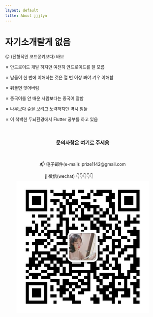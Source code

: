 ```yaml
---
layout: default
title: About jjjlyn
---
```


<div class="post">
	<h1 class="pageTitle">자기소개랄게 없음</h1>
    <p class="intro">&#128534; (전형적인 코드몽키보다) 바보</p>
    <p>&#10007; 안드로이드 개발 하지만 여전히 안드로이드를 잘 모름</p>
    <p>&#10007; 남들이 한 번에 이해하는 것은 열 번 이상 봐야 겨우 이해함</p>
    <p>&#10007; 뒤돌면 잊어버림</p>
    <p>&#10007; 중국어를 안 배운 사람보다는 중국어 잘함</p>
    <p>&#10007; 나무보다 숲을 보려고 노력하지만 역시 힘듦</p>
    <p>&#10007; 이 척박한 두뇌환경에서 Flutter 공부를 하고 있음</p>
    &nbsp;
    <center><h3 class="contactText">문의사항은 여기로 주세욤</h3></center>
    &nbsp;
    <center><p>&#128236;  电子邮件(e-mail): <a herf="mailto:prize1142@gmail.com">prize1142@gmail.com</a></p></center>
    <center><p>&#128243;  微信(wechat) &#128071;&#128071;&#128071;&#128071;&#128071;&nbsp;&nbsp;&nbsp;&nbsp;&nbsp;&nbsp;&nbsp;&nbsp;&nbsp;&nbsp;&nbsp;&nbsp;&nbsp;&nbsp;&nbsp;&nbsp;&nbsp;&nbsp;&nbsp;&nbsp;&nbsp;&nbsp;&nbsp;<br>
    <img src="/assets/img/jjjlyn-qrcode.png" alt=""/></p></center>
</div>